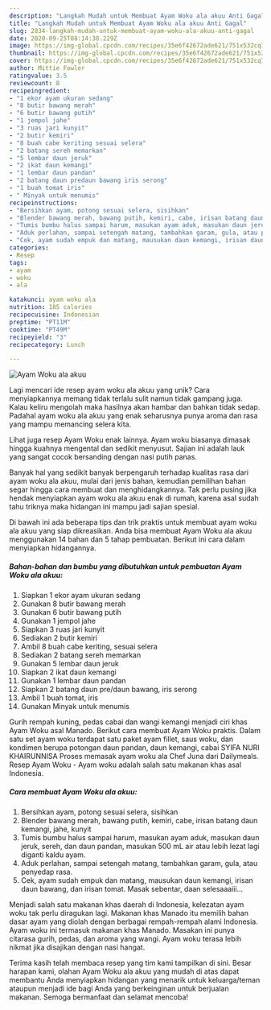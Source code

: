 ```yaml
---
description: "Langkah Mudah untuk Membuat Ayam Woku ala akuu Anti Gagal"
title: "Langkah Mudah untuk Membuat Ayam Woku ala akuu Anti Gagal"
slug: 2834-langkah-mudah-untuk-membuat-ayam-woku-ala-akuu-anti-gagal
date: 2020-09-25T08:14:38.229Z
image: https://img-global.cpcdn.com/recipes/35e6f42672ade621/751x532cq70/ayam-woku-ala-akuu-foto-resep-utama.jpg
thumbnail: https://img-global.cpcdn.com/recipes/35e6f42672ade621/751x532cq70/ayam-woku-ala-akuu-foto-resep-utama.jpg
cover: https://img-global.cpcdn.com/recipes/35e6f42672ade621/751x532cq70/ayam-woku-ala-akuu-foto-resep-utama.jpg
author: Mittie Fowler
ratingvalue: 3.5
reviewcount: 8
recipeingredient:
- "1 ekor ayam ukuran sedang"
- "8 butir bawang merah"
- "6 butir bawang putih"
- "1 jempol jahe"
- "3 ruas jari kunyit"
- "2 butir kemiri"
- "8 buah cabe keriting sesuai selera"
- "2 batang sereh memarkan"
- "5 lembar daun jeruk"
- "2 ikat daun kemangi"
- "1 lembar daun pandan"
- "2 batang daun predaun bawang iris serong"
- "1 buah tomat iris"
- " Minyak untuk menumis"
recipeinstructions:
- "Bersihkan ayam, potong sesuai selera, sisihkan"
- "Blender bawang merah, bawang putih, kemiri, cabe, irisan batang daun kemangi, jahe, kunyit"
- "Tumis bumbu halus sampai harum, masukan ayam aduk, masukan daun jeruk, sereh, dan daun pandan, masukan 500 mL air atau lebih lezat lagi diganti kaldu ayam."
- "Aduk perlahan, sampai setengah matang, tambahkan garam, gula, atau penyedap rasa."
- "Cek, ayam sudah empuk dan matang, mausukan daun kemangi, irisan daun bawang, dan irisan tomat. Masak sebentar, daan selesaaaiii..."
categories:
- Resep
tags:
- ayam
- woku
- ala

katakunci: ayam woku ala 
nutrition: 185 calories
recipecuisine: Indonesian
preptime: "PT11M"
cooktime: "PT49M"
recipeyield: "3"
recipecategory: Lunch

---
```



![Ayam Woku ala akuu](https://img-global.cpcdn.com/recipes/35e6f42672ade621/751x532cq70/ayam-woku-ala-akuu-foto-resep-utama.jpg)

Lagi mencari ide resep ayam woku ala akuu yang unik? Cara menyiapkannya memang tidak terlalu sulit namun tidak gampang juga. Kalau keliru mengolah maka hasilnya akan hambar dan bahkan tidak sedap. Padahal ayam woku ala akuu yang enak seharusnya punya aroma dan rasa yang mampu memancing selera kita.

Lihat juga resep Ayam Woku enak lainnya. Ayam woku biasanya dimasak hingga kuahnya mengental dan sedikit menyusut. Sajian ini adalah lauk yang sangat cocok bersanding dengan nasi putih panas.

Banyak hal yang sedikit banyak berpengaruh terhadap kualitas rasa dari ayam woku ala akuu, mulai dari jenis bahan, kemudian pemilihan bahan segar hingga cara membuat dan menghidangkannya. Tak perlu pusing jika hendak menyiapkan ayam woku ala akuu enak di rumah, karena asal sudah tahu triknya maka hidangan ini mampu jadi sajian spesial.


Di bawah ini ada beberapa tips dan trik praktis untuk membuat ayam woku ala akuu yang siap dikreasikan. Anda bisa membuat Ayam Woku ala akuu menggunakan 14 bahan dan 5 tahap pembuatan. Berikut ini cara dalam menyiapkan hidangannya.

<!--inarticleads1-->

##### Bahan-bahan dan bumbu yang dibutuhkan untuk pembuatan Ayam Woku ala akuu:

1. Siapkan 1 ekor ayam ukuran sedang
1. Gunakan 8 butir bawang merah
1. Gunakan 6 butir bawang putih
1. Gunakan 1 jempol jahe
1. Siapkan 3 ruas jari kunyit
1. Sediakan 2 butir kemiri
1. Ambil 8 buah cabe keriting, sesuai selera
1. Sediakan 2 batang sereh memarkan
1. Gunakan 5 lembar daun jeruk
1. Siapkan 2 ikat daun kemangi
1. Gunakan 1 lembar daun pandan
1. Siapkan 2 batang daun pre/daun bawang, iris serong
1. Ambil 1 buah tomat, iris
1. Gunakan  Minyak untuk menumis


Gurih rempah kuning, pedas cabai dan wangi kemangi menjadi ciri khas Ayam Woku asal Manado. Berikut cara membuat Ayam Woku praktis. Dalam satu set ayam woku terdapat satu paket ayam fillet, saus woku, dan kondimen berupa potongan daun pandan, daun kemangi, cabai SYIFA NURI KHAIRUNNISA Proses memasak ayam woku ala Chef Juna dari Dailymeals. Resep Ayam Woku - Ayam woku adalah salah satu makanan khas asal Indonesia. 

<!--inarticleads2-->

##### Cara membuat Ayam Woku ala akuu:

1. Bersihkan ayam, potong sesuai selera, sisihkan
1. Blender bawang merah, bawang putih, kemiri, cabe, irisan batang daun kemangi, jahe, kunyit
1. Tumis bumbu halus sampai harum, masukan ayam aduk, masukan daun jeruk, sereh, dan daun pandan, masukan 500 mL air atau lebih lezat lagi diganti kaldu ayam.
1. Aduk perlahan, sampai setengah matang, tambahkan garam, gula, atau penyedap rasa.
1. Cek, ayam sudah empuk dan matang, mausukan daun kemangi, irisan daun bawang, dan irisan tomat. Masak sebentar, daan selesaaaiii...


Menjadi salah satu makanan khas daerah di Indonesia, kelezatan ayam woku tak perlu diragukan lagi. Makanan khas Manado itu memilih bahan dasar ayam yang diolah dengan berbagai rempah-rempah alami Indonesia. Ayam woku ini termasuk makanan khas Manado. Masakan ini punya citarasa gurih, pedas, dan aroma yang wangi. Ayam woku terasa lebih nikmat jika disajikan dengan nasi hangat. 

Terima kasih telah membaca resep yang tim kami tampilkan di sini. Besar harapan kami, olahan Ayam Woku ala akuu yang mudah di atas dapat membantu Anda menyiapkan hidangan yang menarik untuk keluarga/teman ataupun menjadi ide bagi Anda yang berkeinginan untuk berjualan makanan. Semoga bermanfaat dan selamat mencoba!
